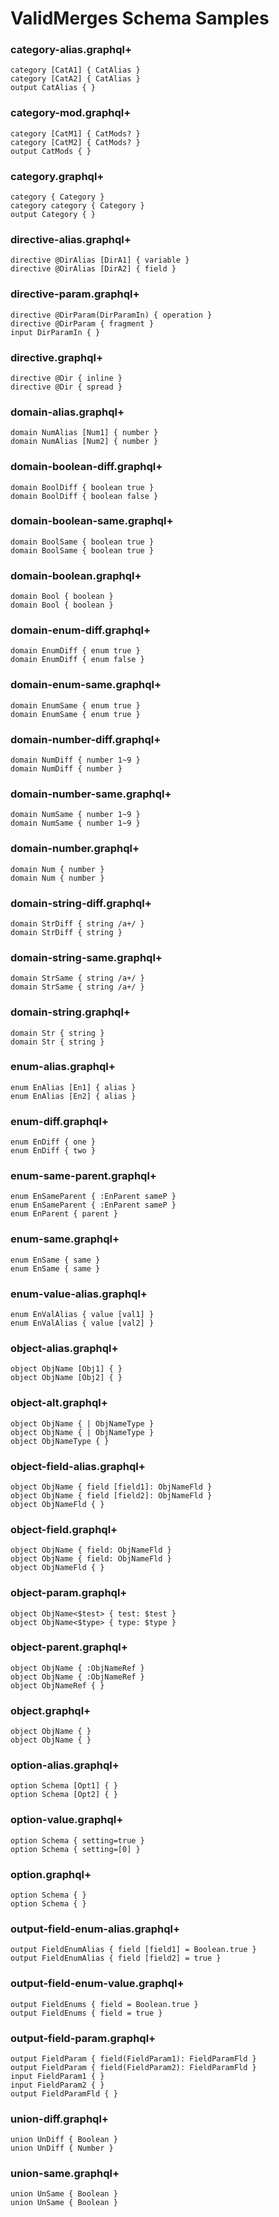 # ValidMerges Schema Samples

### category-alias.graphql+

```gqlp
category [CatA1] { CatAlias }
category [CatA2] { CatAlias }
output CatAlias { }
```

### category-mod.graphql+

```gqlp
category [CatM1] { CatMods? }
category [CatM2] { CatMods? }
output CatMods { }
```

### category.graphql+

```gqlp
category { Category }
category category { Category }
output Category { }
```

### directive-alias.graphql+

```gqlp
directive @DirAlias [DirA1] { variable }
directive @DirAlias [DirA2] { field }
```

### directive-param.graphql+

```gqlp
directive @DirParam(DirParamIn) { operation }
directive @DirParam { fragment }
input DirParamIn { }
```

### directive.graphql+

```gqlp
directive @Dir { inline }
directive @Dir { spread }
```

### domain-alias.graphql+

```gqlp
domain NumAlias [Num1] { number }
domain NumAlias [Num2] { number }
```

### domain-boolean-diff.graphql+

```gqlp
domain BoolDiff { boolean true }
domain BoolDiff { boolean false }
```

### domain-boolean-same.graphql+

```gqlp
domain BoolSame { boolean true }
domain BoolSame { boolean true }
```

### domain-boolean.graphql+

```gqlp
domain Bool { boolean }
domain Bool { boolean }
```

### domain-enum-diff.graphql+

```gqlp
domain EnumDiff { enum true }
domain EnumDiff { enum false }
```

### domain-enum-same.graphql+

```gqlp
domain EnumSame { enum true }
domain EnumSame { enum true }
```

### domain-number-diff.graphql+

```gqlp
domain NumDiff { number 1~9 }
domain NumDiff { number }
```

### domain-number-same.graphql+

```gqlp
domain NumSame { number 1~9 }
domain NumSame { number 1~9 }
```

### domain-number.graphql+

```gqlp
domain Num { number }
domain Num { number }
```

### domain-string-diff.graphql+

```gqlp
domain StrDiff { string /a+/ }
domain StrDiff { string }
```

### domain-string-same.graphql+

```gqlp
domain StrSame { string /a+/ }
domain StrSame { string /a+/ }
```

### domain-string.graphql+

```gqlp
domain Str { string }
domain Str { string }
```

### enum-alias.graphql+

```gqlp
enum EnAlias [En1] { alias }
enum EnAlias [En2] { alias }
```

### enum-diff.graphql+

```gqlp
enum EnDiff { one }
enum EnDiff { two }
```

### enum-same-parent.graphql+

```gqlp
enum EnSameParent { :EnParent sameP }
enum EnSameParent { :EnParent sameP }
enum EnParent { parent }
```

### enum-same.graphql+

```gqlp
enum EnSame { same }
enum EnSame { same }
```

### enum-value-alias.graphql+

```gqlp
enum EnValAlias { value [val1] }
enum EnValAlias { value [val2] }
```

### object-alias.graphql+

```gqlp
object ObjName [Obj1] { }
object ObjName [Obj2] { }
```

### object-alt.graphql+

```gqlp
object ObjName { | ObjNameType }
object ObjName { | ObjNameType }
object ObjNameType { }
```

### object-field-alias.graphql+

```gqlp
object ObjName { field [field1]: ObjNameFld }
object ObjName { field [field2]: ObjNameFld }
object ObjNameFld { }
```

### object-field.graphql+

```gqlp
object ObjName { field: ObjNameFld }
object ObjName { field: ObjNameFld }
object ObjNameFld { }
```

### object-param.graphql+

```gqlp
object ObjName<$test> { test: $test }
object ObjName<$type> { type: $type }
```

### object-parent.graphql+

```gqlp
object ObjName { :ObjNameRef }
object ObjName { :ObjNameRef }
object ObjNameRef { }
```

### object.graphql+

```gqlp
object ObjName { }
object ObjName { }
```

### option-alias.graphql+

```gqlp
option Schema [Opt1] { }
option Schema [Opt2] { }
```

### option-value.graphql+

```gqlp
option Schema { setting=true }
option Schema { setting=[0] }
```

### option.graphql+

```gqlp
option Schema { }
option Schema { }
```

### output-field-enum-alias.graphql+

```gqlp
output FieldEnumAlias { field [field1] = Boolean.true }
output FieldEnumAlias { field [field2] = true }
```

### output-field-enum-value.graphql+

```gqlp
output FieldEnums { field = Boolean.true }
output FieldEnums { field = true }
```

### output-field-param.graphql+

```gqlp
output FieldParam { field(FieldParam1): FieldParamFld }
output FieldParam { field(FieldParam2): FieldParamFld }
input FieldParam1 { }
input FieldParam2 { }
output FieldParamFld { }
```

### union-diff.graphql+

```gqlp
union UnDiff { Boolean }
union UnDiff { Number }
```

### union-same.graphql+

```gqlp
union UnSame { Boolean }
union UnSame { Boolean }
```
